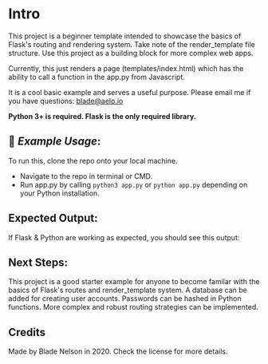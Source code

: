 # Intro
This project is a beginner template intended to showcase the basics of Flask's routing and rendering system.
Take note of the render_template file structure.
Use this project as a building block for more complex web apps.

Currently, this just renders a page (templates/index.html) which has the ability to call a function in the app.py from Javascript.

It is a cool basic example and serves a useful purpose. Please email me if you have questions: blade@aelo.io

**Python 3+ is required. Flask is the only required library.**

## 🔌 *Example Usage*:
To run this, clone the repo onto your local machine.

- Navigate to the repo in terminal or CMD.
- Run app.py by calling `python3 app.py` or `python app.py` depending on your Python installation.


## Expected Output:
If Flask & Python are working as expected, you should see this output:

## Next Steps:
This project is a good starter example for anyone to become familar with the basics of Flask's routes and render_template system.
A database can be added for creating user accounts.
Passwords can be hashed in Python functions.
More complex and robust routing strategies can be implemented.

## Credits
Made by Blade Nelson in 2020.
Check the license for more details.

